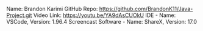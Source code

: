 Name: Brandon Karimi
GitHub Repo: https://github.com/BrandonK11/Java-Project.git
Video Link: https://youtu.be/YA9dAsCUOkU
IDE - Name: VSCode, Version: 1.96.4
Screencast Software - Name: ShareX, Version: 17.0
